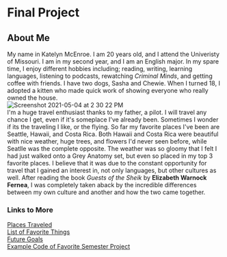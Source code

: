 # Final Project

## About Me

My name in Katelyn McEnroe. I am 20 years old, and I attend the Univeristy of Missouri. I am in my second year, and I am an English major. In my spare time, I enjoy different hobbies including; reading, writing, learning languages, listening to podcasts, rewatching _Criminal Minds_, and getting coffee with friends. I have two dogs, Sasha and Chewie. When I turned 18, I adopted a kitten who made quick work of showing everyone who really owned the house.  
![Screenshot 2021-05-04 at 2 30 22 PM](https://user-images.githubusercontent.com/83605620/117059831-d66eb580-ace5-11eb-8e3d-7a27460aefa1.png)  
I'm a huge travel enthusiast thanks to my father, a pilot. I will travel any chance I get, even if it's someplace I've already been. Sometimes I wonder if its the traveling I like, or the flying. So far my favorite places I've been are Seattle, Hawaii, and Costa Rica. Both Hawaii and Costa Rica were beautiful with nice weather, huge trees, and flowers I'd never seen before, while Seatlle was the complete opposite. The weather was so gloomy that I felt I had just walked onto a Grey Anatomy set, but even so placed in my top 3 favorite places. I believe that it was due to the constant opportunity for travel that I gained an interest in, not only languages, but other cultures as well. After reading the book _Guests of the Sheik_ by **Elizabeth Warnock Fernea**, I was completely taken aback by the incredible differences between my own culture and another and how the two came together.

### Links to More
[Places Traveled](TRAVELIST.md)  
[List of Favorite Things](FAVORITES.md)  
[Future Goals](GOALS.md)  
[Example Code of Favorite Semester Project](PROJECTS.md)

